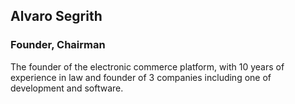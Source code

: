 <h2>Alvaro Segrith</h2>
<h3>Founder, Chairman</h3>
<p>The founder of the electronic commerce platform, with 10 years of experience in law and founder of 3 companies including one of development and software.</p>
